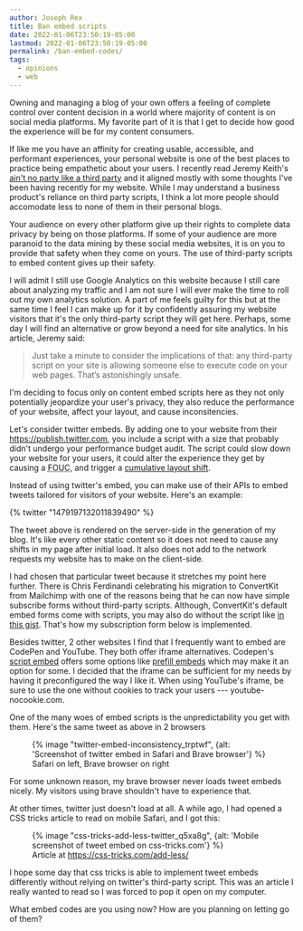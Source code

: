 ```yaml
---
author: Joseph Rex
title: Ban embed scripts
date: 2022-01-06T23:50:19-05:00
lastmod: 2022-01-06T23:50:19-05:00
permalink: /ban-embed-codes/
tags:
  - opinions
  - web
---
```


Owning and managing a blog of your own offers a feeling of complete control over content
decision in a world where majority of content is on social media platforms. My favorite
part of it is that I get to decide how good the experience will be for my content consumers.
<!--more-->

If like me you have an affinity for creating usable, accessible, and performant experiences,
your personal website is one of the best places to practice being empathetic about your users.
I recently read Jeremy Keith's [ain't no party like a third party](https://adactio.com/articles/18676)
and it aligned mostly with some thoughts I've been having recently for my website. While I may
understand a business product's reliance on third party scripts, I think a lot more people should
accomodate less to none of them in their personal blogs.

Your audience on every other platform give up their rights to complete data privacy by being on
those platforms. If some of your audience are more paranoid to the data mining by these social
media websites, it is on you to provide that safety when they come on yours. The use of third-party
scripts to embed content gives up their safety.

I will admit I still use Google Analytics on this website because I still care about analyzing
my traffic and I am not sure I will ever make the time to roll out my own analytics solution.
A part of me feels guilty for this but at the same time I feel I can make up for it by
confidently assuring my website visitors that it's the only third-party script they will get here.
Perhaps, some day I will find an alternative or grow beyond a need for site analytics.
In his article, Jeremy said:

> Just take a minute to consider the implications of that: any third-party script on your site is allowing someone else to execute code on your web pages. That’s astonishingly unsafe.

I'm deciding to focus only on content embed scripts here as they not only potentially jeopardize your
user's privacy, they also reduce the performance of your website, affect your layout, and cause inconsitencies.

Let's consider twitter embeds. By adding one to your website from their https://publish.twitter.com, you include
a script with a size that probably didn't undergo your performance budget audit. The script could slow down your
website for your users, it could alter the experience they get by causing a <abbr title="Flash of Unstyled Content">FOUC</abbr>,
and trigger a [cumulative layout shift](https://web.dev/cls).

Instead of using twitter's embed, you can make use of their APIs to embed tweets tailored for visitors of your website. Here's an example:

{% twitter "1479197132011839490" %}

The tweet above is rendered on the server-side in the generation of my blog. It's like every other static content so it does
not need to cause any shifts in my page after initial load. It also does not add to the network requests my website has to make
on the client-side.

I had chosen that particular tweet because it stretches my point here further. There is Chris Ferdinandi celebrating his migration
to ConvertKit from Mailchimp with one of the reasons being that he can now have simple subscribe forms without third-party scripts. Although, ConvertKit's default embed forms come with scripts, you may also do without the script like [in this gist](https://gist.github.com/josephrexme/af468d52b694c19ba811bf7f88fc8d6b). That's how my subscription form below is implemented.


Besides twitter, 2 other websites I find that I frequently want to embed are CodePen and YouTube. They both offer iframe alternatives. Codepen's [script embed](https://blog.codepen.io/documentation/embedded-pens/) offers some options like [prefill embeds](https://blog.codepen.io/documentation/prefill-embeds/) which may make it an option for some. I decided that the
iframe can be sufficient for my needs by having it preconfigured the way I like it. When using YouTube's iframe, be sure to use
the one without cookies to track your users --- youtube-nocookie.com.

One of the many woes of embed scripts is the unpredictability you get with them. Here's the same tweet as above in 2 browsers

<figure>
{% image "twitter-embed-inconsistency_trptwf", {alt: 'Screenshot of twitter embed in Safari and Brave browser'} %}

<figcaption>Safari on left, Brave browser on right</figcaption>
</figure>

For some unknown reason, my brave browser never loads tweet embeds nicely. My visitors using brave shouldn't have to experience that.

At other times, twitter just doesn't load at all. A while ago, I had opened a CSS tricks article to read on mobile Safari, and I got this:

<figure>
{% image "css-tricks-add-less-twitter_q5xa8g", {alt: 'Mobile screenshot of tweet embed on css-tricks.com'} %}

<figcaption>Article at <a href="https://css-tricks.com/add-less/">https://css-tricks.com/add-less/</a></figcaption>
</figure>

I hope some day that css tricks is able to implement tweet embeds differently without relying on twitter's third-party script.
This was an article I really wanted to read so I was forced to pop it open on my computer.

What embed codes are you using now? How are you planning on letting go of them?